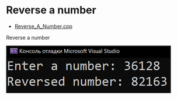 # Reverse a number
* [Reverse_A_Number.cpp](Reverse_A_Number.cpp)
<p>Reverse a number</p>
<img src="/images/Reverse_A_Number.png">

